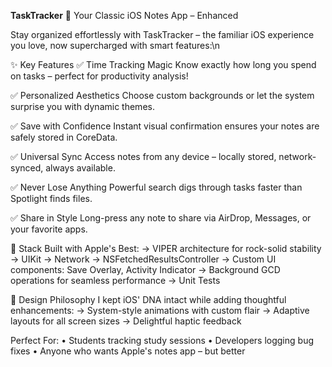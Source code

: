 **TaskTracker** 📝
Your Classic iOS Notes App – Enhanced

Stay organized effortlessly with TaskTracker – the familiar iOS experience you love, now supercharged with smart features:\n

✨ Key Features
✅ Time Tracking Magic
Know exactly how long you spend on tasks – perfect for productivity analysis!

✅ Personalized Aesthetics
Choose custom backgrounds or let the system surprise you with dynamic themes.

✅ Save with Confidence
Instant visual confirmation ensures your notes are safely stored in CoreData.

✅ Universal Sync
Access notes from any device – locally stored, network-synced, always available.

✅ Never Lose Anything
Powerful search digs through tasks faster than Spotlight finds files.

✅ Share in Style
Long-press any note to share via AirDrop, Messages, or your favorite apps.

🔧 Stack
Built with Apple's Best:
→ VIPER architecture for rock-solid stability
→ UIKit
→ Network
→ NSFetchedResultsController
→ Custom UI components: Save Overlay, Activity Indicator
→ Background GCD operations for seamless performance
→ Unit Tests

🎨 Design Philosophy
I kept iOS' DNA intact while adding thoughtful enhancements:
→ System-style animations with custom flair
→ Adaptive layouts for all screen sizes
→ Delightful haptic feedback

Perfect For:
• Students tracking study sessions
• Developers logging bug fixes
• Anyone who wants Apple's notes app – but better

